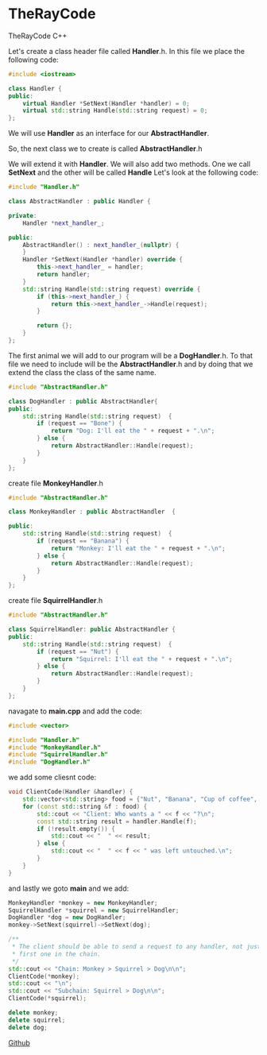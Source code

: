 # TheRayCode
TheRayCode C++ 

Let's create a class header file called **Handler**.h. 
In this file we place the following code:

```cpp
#include <iostream>

class Handler {
public:
    virtual Handler *SetNext(Handler *handler) = 0;
    virtual std::string Handle(std::string request) = 0;
};
```
We will use **Handler** as an interface for our **AbstractHandler**.

So, the next class we to create is called **AbstractHandler**.h

We will extend it with **Handler**. We will also add two methods. One we call **SetNext** and the other will be called **Handle** 
Let's look at the following code:

```cpp
#include "Handler.h"

class AbstractHandler : public Handler {

private:
    Handler *next_handler_;

public:
    AbstractHandler() : next_handler_(nullptr) {
    }
    Handler *SetNext(Handler *handler) override {
        this->next_handler_ = handler;
        return handler;
    }
    std::string Handle(std::string request) override {
        if (this->next_handler_) {
            return this->next_handler_->Handle(request);
        }

        return {};
    }
};

```
The first animal we will add to our program will be a **DogHandler**.h. 
To that file we need to include will be the **AbstractHandler**.h and by doing that we
extend the class the class of the same name.

```cpp
#include "AbstractHandler.h"

class DogHandler : public AbstractHandler{
public:
    std::string Handle(std::string request)  {
        if (request == "Bone") {
            return "Dog: I'll eat the " + request + ".\n";
        } else {
            return AbstractHandler::Handle(request);
        }
    }
};
```
create file **MonkeyHandler**.h
```cpp
#include "AbstractHandler.h"

class MonkeyHandler : public AbstractHandler  {

public:
    std::string Handle(std::string request)  {
        if (request == "Banana") {
            return "Monkey: I'll eat the " + request + ".\n";
        } else {
            return AbstractHandler::Handle(request);
        }
    }
};

```
create file **SquirrelHandler**.h
```cpp
#include "AbstractHandler.h"

class SquirrelHandler: public AbstractHandler {
public:
    std::string Handle(std::string request)  {
        if (request == "Nut") {
            return "Squirrel: I'll eat the " + request + ".\n";
        } else {
            return AbstractHandler::Handle(request);
        }
    }
};
```
navagate to **main.cpp** and add the code:
```cpp
#include <vector>

#include "Handler.h"
#include "MonkeyHandler.h"
#include "SquirrelHandler.h"
#include "DogHandler.h"
```
we add some cliesnt code:
```cpp
void ClientCode(Handler &handler) {
    std::vector<std::string> food = {"Nut", "Banana", "Cup of coffee", "Bone"};
    for (const std::string &f : food) {
        std::cout << "Client: Who wants a " << f << "?\n";
        const std::string result = handler.Handle(f);
        if (!result.empty()) {
            std::cout << "  " << result;
        } else {
            std::cout << "  " << f << " was left untouched.\n";
        }
    }
}

```
and lastly we goto **main** and we add:
```cpp
MonkeyHandler *monkey = new MonkeyHandler;
SquirrelHandler *squirrel = new SquirrelHandler;
DogHandler *dog = new DogHandler;
monkey->SetNext(squirrel)->SetNext(dog);

/**
 * The client should be able to send a request to any handler, not just the
 * first one in the chain.
 */
std::cout << "Chain: Monkey > Squirrel > Dog\n\n";
ClientCode(*monkey);
std::cout << "\n";
std::cout << "Subchain: Squirrel > Dog\n\n";
ClientCode(*squirrel);

delete monkey;
delete squirrel;
delete dog;
```


[Github](https://www.TheRayCode.com)
